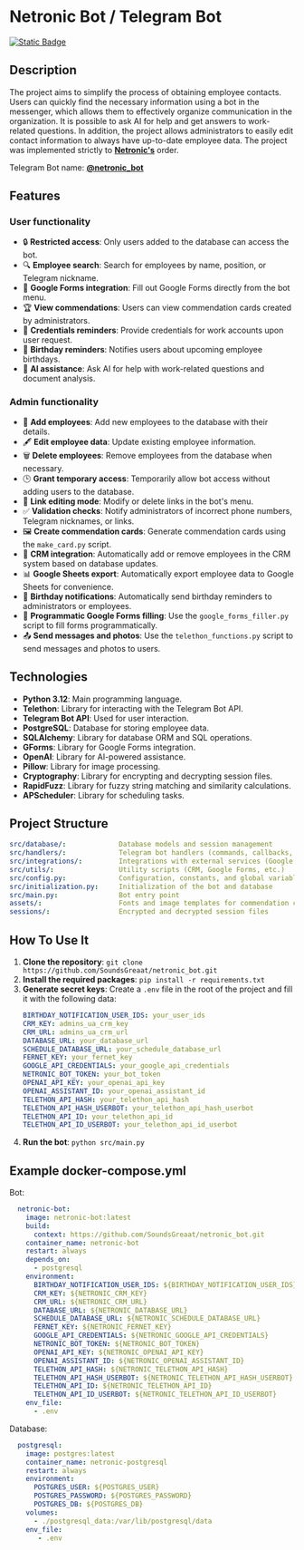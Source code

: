 # Netronic Bot / Telegram Bot

[![Static Badge](https://img.shields.io/badge/MIT-Lisence?style=for-the-badge&logo=github&label=Lisense&color=yellow)](https://github.com/SoundsGreaat/netronic_bot?tab=MIT-1-ov-file)

## Description
The project aims to simplify the process of obtaining employee contacts. Users can quickly find the necessary information using a bot in the messenger, which allows them to effectively organize communication in the organization. It is possible to ask AI for help and get answers to work-related questions.
In addition, the project allows administrators to easily edit contact information to always have up-to-date employee data.
The project was implemented strictly to [**Netronic's**](https://netronic.com.ua/lp) order.

Telegram Bot name: [**@netronic_bot**](https://t.me/netronic_bot)

## Features
### User functionality
- 🔒 **Restricted access**: Only users added to the database can access the bot.
- 🔍 **Employee search**: Search for employees by name, position, or Telegram nickname.
- 📝 **Google Forms integration**: Fill out Google Forms directly from the bot menu.
- 🏆 **View commendations**: Users can view commendation cards created by administrators.
- 🔔 **Credentials reminders**: Provide credentials for work accounts upon user request.
- 🎉 **Birthday reminders**: Notifies users about upcoming employee birthdays.
- 🤖 **AI assistance**: Ask AI for help with work-related questions and document analysis.

### Admin functionality
- 💼 **Add employees**: Add new employees to the database with their details.
- 🖋️ **Edit employee data**: Update existing employee information.
- 🗑️ **Delete employees**: Remove employees from the database when necessary.
- 🕒 **Grant temporary access**: Temporarily allow bot access without adding users to the database.
- 🔗 **Link editing mode**: Modify or delete links in the bot's menu.
- ✅ **Validation checks**: Notify administrators of incorrect phone numbers, Telegram nicknames, or links.
- 🖼️ **Create commendation cards**: Generate commendation cards using the `make_card.py` script.
- 🔄 **CRM integration**: Automatically add or remove employees in the CRM system based on database updates.
- 📊 **Google Sheets export**: Automatically export employee data to Google Sheets for convenience.
- 🎂 **Birthday notifications**: Automatically send birthday reminders to administrators or employees.
- 📝 **Programmatic Google Forms filling**: Use the `google_forms_filler.py` script to fill forms programmatically.
- 📤 **Send messages and photos**: Use the `telethon_functions.py` script to send messages and photos to users.

## Technologies
- **Python 3.12**: Main programming language.
- **Telethon**: Library for interacting with the Telegram Bot API.
- **Telegram Bot API**: Used for user interaction.
- **PostgreSQL**: Database for storing employee data.
- **SQLAlchemy**: Library for database ORM and SQL operations.
- **GForms**: Library for Google Forms integration.
- **OpenAI**: Library for AI-powered assistance.
- **Pillow**: Library for image processing.
- **Cryptography**: Library for encrypting and decrypting session files.
- **RapidFuzz**: Library for fuzzy string matching and similarity calculations.
- **APScheduler**: Library for scheduling tasks.

## Project Structure
```yaml
src/database/:             Database models and session management
src/handlers/:             Telegram bot handlers (commands, callbacks, etc.)
src/integrations/:         Integrations with external services (Google Forms, CRM, etc.)
src/utils/:                Utility scripts (CRM, Google Forms, etc.)
src/config.py:             Configuration, constants, and global variables
src/initialization.py:     Initialization of the bot and database
src/main.py:               Bot entry point
assets/:                   Fonts and image templates for commendation cards
sessions/:                 Encrypted and decrypted session files
```

## How To Use It
1. **Clone the repository**: `git clone https://github.com/SoundsGreaat/netronic_bot.git`
2. **Install the required packages**: `pip install -r requirements.txt`
3. **Generate secret keys**: Create a `.env` file in the root of the project and fill it with the following data:
    ```yaml
   BIRTHDAY_NOTIFICATION_USER_IDS: your_user_ids
   CRM_KEY: admins_ua_crm_key
   CRM_URL: admins_ua_crm_url
   DATABASE_URL: your_database_url
   SCHEDULE_DATABASE_URL: your_schedule_database_url
   FERNET_KEY: your_fernet_key
   GOOGLE_API_CREDENTIALS: your_google_api_credentials
   NETRONIC_BOT_TOKEN: your_bot_token
   OPENAI_API_KEY: your_openai_api_key
   OPENAI_ASSISTANT_ID: your_openai_assistant_id
   TELETHON_API_HASH: your_telethon_api_hash
   TELETHON_API_HASH_USERBOT: your_telethon_api_hash_userbot
   TELETHON_API_ID: your_telethon_api_id
   TELETHON_API_ID_USERBOT: your_telethon_api_id_userbot
    ```
4. **Run the bot**: `python src/main.py`

## Example docker-compose.yml
Bot:
```yaml
  netronic-bot:
    image: netronic-bot:latest
    build:
      context: https://github.com/SoundsGreaat/netronic_bot.git
    container_name: netronic-bot
    restart: always
    depends_on:
      - postgresql
    environment:
      BIRTHDAY_NOTIFICATION_USER_IDS: ${BIRTHDAY_NOTIFICATION_USER_IDS}
      CRM_KEY: ${NETRONIC_CRM_KEY}
      CRM_URL: ${NETRONIC_CRM_URL}
      DATABASE_URL: ${NETRONIC_DATABASE_URL}
      SCHEDULE_DATABASE_URL: ${NETRONIC_SCHEDULE_DATABASE_URL}
      FERNET_KEY: ${NETRONIC_FERNET_KEY}
      GOOGLE_API_CREDENTIALS: ${NETRONIC_GOOGLE_API_CREDENTIALS}
      NETRONIC_BOT_TOKEN: ${NETRONIC_BOT_TOKEN}
      OPENAI_API_KEY: ${NETRONIC_OPENAI_API_KEY}
      OPENAI_ASSISTANT_ID: ${NETRONIC_OPENAI_ASSISTANT_ID}
      TELETHON_API_HASH: ${NETRONIC_TELETHON_API_HASH}
      TELETHON_API_HASH_USERBOT: ${NETRONIC_TELETHON_API_HASH_USERBOT}
      TELETHON_API_ID: ${NETRONIC_TELETHON_API_ID}
      TELETHON_API_ID_USERBOT: ${NETRONIC_TELETHON_API_ID_USERBOT}
    env_file:
      - .env
```

Database:
```yaml
  postgresql:
    image: postgres:latest
    container_name: netronic-postgresql
    restart: always
    environment:
      POSTGRES_USER: ${POSTGRES_USER}
      POSTGRES_PASSWORD: ${POSTGRES_PASSWORD}
      POSTGRES_DB: ${POSTGRES_DB}
    volumes:
      - ./postgresql_data:/var/lib/postgresql/data
    env_file:
       - .env
```
